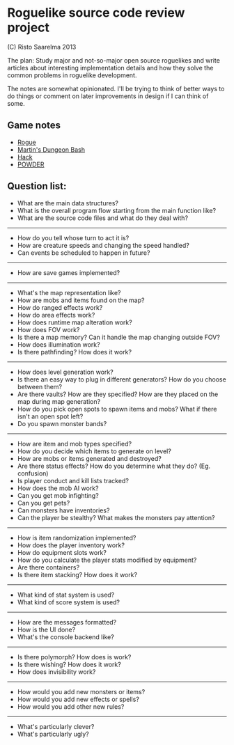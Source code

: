 Roguelike source code review project
====================================

(C) Risto Saarelma 2013

The plan: Study major and not-so-major open source roguelikes and
write articles about interesting implementation details and how they
solve the common problems in roguelike development.

The notes are somewhat opinionated. I'll be trying to think of
better ways to do things or comment on later improvements in design
if I can think of some.

Game notes
----------

- [Rogue](rogue.md)
- [Martin's Dungeon Bash](dungeonbash.md)
- [Hack](hack.md)
- [POWDER](powder.md)

Question list:
--------------

- What are the main data structures?
- What is the overall program flow starting from the main function
  like?
- What are the source code files and what do they deal with?

----

- How do you tell whose turn to act it is?
- How are creature speeds and changing the speed handled?
- Can events be scheduled to happen in future?

----

- How are save games implemented?

----

- What's the map representation like?
- How are mobs and items found on the map?
- How do ranged effects work?
- How do area effects work?
- How does runtime map alteration work?
- How does FOV work?
- Is there a map memory? Can it handle the map changing outside FOV?
- How does illumination work?
- Is there pathfinding? How does it work?

----

- How does level generation work?
- Is there an easy way to plug in different generators? How do you
  choose between them?
- Are there vaults? How are they specified? How are they placed on
  the map during map generation?
- How do you pick open spots to spawn items and mobs? What if there
  isn't an open spot left?
- Do you spawn monster bands?

----

- How are item and mob types specified?
- How do you decide which items to generate on level?
- How are mobs or items generated and destroyed?
- Are there status effects? How do you determine what they do? (Eg.
  confusion)
- Is player conduct and kill lists tracked?
- How does the mob AI work?
- Can you get mob infighting?
- Can you get pets?
- Can monsters have inventories?
- Can the player be stealthy? What makes the monsters pay attention?

----

- How is item randomization implemented?
- How does the player inventory work?
- How do equipment slots work?
- How do you calculate the player stats modified by equipment?
- Are there containers?
- Is there item stacking? How does it work?

----

- What kind of stat system is used?
- What kind of score system is used?

----

- How are the messages formatted?
- How is the UI done?
- What's the console backend like?

----

- Is there polymorph? How does is work?
- Is there wishing? How does it work?
- How does invisibility work?

----

- How would you add new monsters or items?
- How would you add new effects or spells?
- How would you add other new rules?

----

- What's particularly clever?
- What's particularly ugly?
